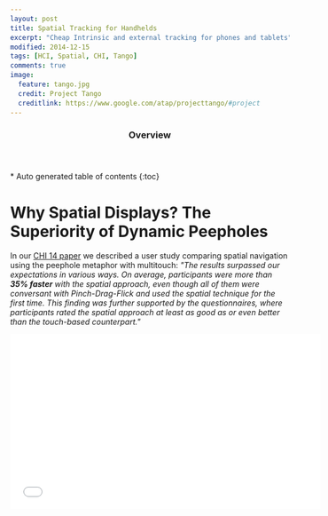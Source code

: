 ```yaml
---
layout: post
title: Spatial Tracking for Handhelds
excerpt: "Cheap Intrinsic and external tracking for phones and tablets"
modified: 2014-12-15
tags: [HCI, Spatial, CHI, Tango]
comments: true
image:
  feature: tango.jpg
  credit: Project Tango
  creditlink: https://www.google.com/atap/projecttango/#project
---
```


<section id="table-of-contents" class="toc">
  <header>
    <h3>Overview</h3>
  </header>
<div id="drawer" markdown="1">
*  Auto generated table of contents
{:toc}
</div>
</section><!-- /#table-of-contents -->

# Why Spatial Displays? The Superiority of Dynamic Peepholes
<!---![spatial display](../images/movePhone.gif)-->

In our [CHI 14 paper](../pub) we described a user study comparing spatial navigation using the peephole metaphor with multitouch:
_"The results surpassed our expectations in various ways. On average, participants were more than **35% faster** with the spatial approach, even though all of them were conversant with Pinch-Drag-Flick and used the spatial technique for the first time. This finding was further supported by the questionnaires, where participants rated the spatial approach at least as good as or even better than the touch-based counterpart."_

<iframe width="560" height="315" src="//www.youtube.com/embed/8sswFs62aqw?rel=0" frameborder="0" allowfullscreen></iframe>
<!---
# 

|   	| low dimensional (below 6DoF)|high dimensional (6DoF)  	|
|---	|---	|---	|
| internal non-visual| Tilt to zoom  	|   	|
| internal visual without IR  	|   	|   	|
| internal visual with IR  	|   	|   	|
| external visual with IR  	| TangibleDisplaysForTheMasses, HuddleLamp  	|   	|
-->

# Overview of Low Cost Tracking Alternatives
![Opti Track](../images/optitrack.jpg)

Ever since we showed our interactivity at CHI´14 and at the [IML Dresden](http://mt.inf.tu-dresden.de/en) Open Lab Days after ITS2014, inquisitive natures of various kinds have been looking at our OptiTrack System (priced at more than €10.000) and wondered: __"Is that really necessary?"__
I have been pointed to various projects, that people believed could replace the OptitrackSystem. So I decided to write this article to provide an overview of the suggestions and my thoughts about them.


# INTERNAL NON-VISUAL SENSORY FUSION
<iframe width="560" height="315" src="//www.youtube.com/embed/Fb1JwWkk1hI?rel=0" frameborder="0" allowfullscreen></iframe>
One of our reviewers pointed out that the Samsung S3 had a tilt to zoom feature using the gyrosope - but if you think about it we need 6 DoF tracking and this is only 1 DoF. However if you have the acceleration and orientation of a device you can __theoretically__ determine its position over time.

<iframe width="420" height="315" src="//www.youtube.com/embed/C7JQ7Rpwn2k?t=23m8s&rel=0" frameborder="0" allowfullscreen></iframe>

This Google Tech Talk (start at 23:08) on fusing data of the intrinsic sensors and integrating accelerometer data will introduce you to the main problems you are facing when integrating over noisy data. I am not aware that anyone was able to solve this yet.

# INTERNAL VISUAL SENSORY FUSION: LookingAtYou
<video width="420" height="315" controls="controls">
<source src="http://research.microsoft.com/en-us/um/redmond/projects/lookingatyou/Video/LookingAtYou.mp4" type="video/mp4">
</video>
Microsoft research got very close to a solution. They built an image viewing application that adds face tracking to the input channel for sensory fusion.
Still looking at the video we can identify two main problems here: inaccuracy and latency. These two issues will influence the user experience tremendously. In other words: __you loose that 35% when you use any of the above solutions.__

# INTERNAL VISUAL LOCALIZATION AND MAPPING - SLAM and TANGO
I believe that mobile 6DoF tracking will originate from computer vision research, more precisely the kind of CV research that is driven by the billon dollar research area of robotics. If you think about it Spatial Displays are by far not the only devices that need to be aware of their own location and rotation with in a reference frame. This is also a very fundamental question in robotics: robots constantly need to know what their environment looks like and where they are located within it.  This computational problem is called __SLAM__ _Simultaneous localization and mapping_. There have been amazing advances in that field, otherwise we would not have seen [self driving cars](http://en.wikipedia.org/wiki/Autonomous_car#2010s). 

The [LSD-SLAM algorithm developed by Computer Vision Group at TUM](http://vision.in.tum.de/research/lsdslam?redirect=1) (thx [Robert](http://www.rwalter.de) for the hint) even solves the SLAM problem using a __single camera, and runs on a smartphone__. However, I wonder what the accuracy would be like, compared to an OptiTrackSystem (send me an eMail if you know).

<iframe width="560" height="315" src="//www.youtube.com/embed/GnuQzP3gty4?rel=0" frameborder="0" allowfullscreen></iframe>

However the following project is the far most promising: [Project Tango](https://www.google.com/atap/projecttango/#project) by ATAP (Google). As experts in Computer Vision and Robotics are working on it, I am really exited about this project. And yet again, I wonder what the accuracy of the spatial localization will be like. I am convinced it takes quite a high accuracy to make the dynamic peephole metaphor work. It would be an interesting thing to find out how much exactly, wouldn't it?

<iframe width="560" height="315" src="//www.youtube.com/embed/44vppay5UDc?rel=0" frameborder="0" allowfullscreen></iframe>


__Update 5th December:__ I've been whitelisted for the Tango Dev kit! Hopefully i get to try it soon!


# EXTERNAL DEPTH IMAGE BASED TRACKING
For a long time we had to rely on external tracking systems for reliable spatial tracking. Now, with Tango, it seems we'll see spatially aware mobile devices which are available to the masses in the near future. Still, it will take some time until those device get a noticeable share of the market and it remains unclear how aware these devices will be of one another. This awareness of device of one another is an mandatory to map multiple Spatial Displays to the the same information space. So in the meantime if you need a less costly OptiTrack Alternative i suggest you look at stationary depth cameras for tracking. In my previous lab in Magdeburg Spindler et al. successfully used a Kinect to track the 3D location of a spatial display(see [Journal Article as pdf](http://imld.de/cnt/uploads/PuCTangibleDisplaysForTheMasses.pdf)). Another more openly available solution is HuddleLamp. 

<iframe width="560" height="315" src="//www.youtube.com/embed/XkmwG588zp0?rel=0" frameborder="0" allowfullscreen></iframe>

However HuddleLamp currently only provides 2D tracking. Maybe someone with a background in computer vision is  able to [fork HuddleLamp on Github](http://huddlelamp.org/#try-it) and extend it to 6DoF tracking. Since gyroscopes are available in most handheld devices, the only unknown dimension left is the height of the device above the ground plane. However if we remember the shape of the device on the ground plane we can calculate its hight by the changes in shape size when taking into account the already known rotation from the gyroscope.


<!---
# Some thoughts on what's next? Distributed User Interfaces with Spatial Displays
For a spatial aware display that ought to be used in a multimodal, mutlidisplay and multisuface environment two additional processes are required: Registration and Assignment.
In the registration process the device  notifies other proximate devices of its presence, capabilities and other properties relevant to the interaction scenario. After registration, the device is assigned to their role in the interaction with the user. These two processes should be automatic, and preferably decentral, so they do not create much overhead for the user. Here is an example of 

<iframe width="560" height="315" src="//www.youtube.com/embed/AyL_s6N6rNI?rel=0" frameborder="0" allowfullscreen></iframe>
-->
